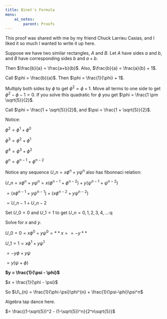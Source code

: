 ```yaml
---
title: Binet's Formula
menu:
    ai_notes:
        parent: Proofs
---
```

This proof was shared with me by my friend Chuck Larrieu Casias, and I liked
it so much I wanted to write it up here.

Suppose we have two similar rectangles, $A$ and $B$. Let $A$ have sides $a$ and $b$,
and $B$ have corresponding sides $b$ and $a+b$. 

Then $\frac{b}{a} = \frac{a+b}{b}$. Also, $\frac{b}{a} = \frac{a}{b} + 1$. 

Call $\phi = \frac{b}{a}$. Then $\phi = \frac{1}{\phi} + 1$.

Multiply both sides by $\phi$ to get $\phi^2 = \phi + 1$. Move all terms to one side
to get $\phi^2 - \phi - 1 = 0$. If you solve this quadratic for $\phi$ you get
$\phi = \frac{1 \pm \sqrt{5}}{2}$.

Call $\phi = \frac{1 + \sqrt{5}}{2}$, and $\psi = \frac{1 + \sqrt{5}}{2}$.

Notice:

$\phi^2 = \phi^1 + \phi^0$ 

$\phi^3 = \phi^2 + \phi^1$

$\phi^4 = \phi^3 + \phi^2$

$\phi^n = \phi^{n-1} + \phi^{n-2}$

Notice any sequence $U\_{n} = x\phi^n + y\psi^n$ also has fibonnaci relation:

$U\_{n} = x\phi^n + y\psi^n = x (\phi^{n-1} + \phi^{n-2}) + y ( \psi^{n-1} + \psi^{n-2})$

$= (x\phi^{n-1} + y \psi^{n-1}) + (x\phi^{n-2} + y \psi^{n-2})$ 

$= U\_{n-1} + U\_{n-2}$ 

Set $U\_{0} = 0$ and $U\_{1} = 1$ to get ${U\_{n} = 0, 1, 2, 3, 4, ...}$:q

Solve for $x$ and $y$. 

$U\_{0} = 0 = x \phi^{0} + y \psi^{0} = **x==-y**$

$U\_{1} = 1 = x \phi^{1} + y \psi^{1}$

$= -y\phi + y\psi$

$= y(\psi + \phi)$

**$y = \frac{1}{\psi - \phi}$**

$x = \frac{1}{\phi - \psi}$

So $U\_{n} = \frac{1}{\phi-\psi}\phi^{n} + \frac{1}{\psi-\phi}\psi^n$

Algebra tap dance here.

$= \frac{(1-\sqrt{5})^2 - (1-\sqrt{5})^n}{2^n\sqrt{5}}$
